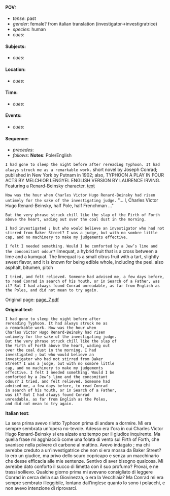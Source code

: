 #### POV: 
  - *tense*: past
  - *gender*: female? from italian translation (investigator->investigratrice)
  - *species*: human
  - *cues*:
#### Subjects:
  - *cues*:
#### Location:
  - *cues*:
#### Time:
  - *cues*:
#### Events:
  - *cues*:
#### Sequence:
  - *precedes*: 
  - *follows*:
**Notes**:
Pole/English


`I had gone to sleep the night before after rereading Typhoon. It had always struck me as a remarkable work.` short novel by Joseph Conrad; published in New York by Putnam in 1902; also, TYPHOON A PLAY IN FOUR ACTS BY MELCHIOR LENGYEL ENGLISH VERSION BY LAURENCE IRVING. Featuring a Renard-Beinsky character. [text](https://archive.org/stream/typhoonlengyel00lengiala/typhoonlengyel00lengiala_djvu.txt)

`Now was the hour when Charles Victor Hugo Renard-Beinsky had risen untimely for the sake of the investigating judge.` "... I,  Charles  Victor  Hugo Renard-Beinsky,  half  Pole,  half  Frenchman ..."

`But the very phrase struck chill like the slap of the Firth of Forth above the heart, wading out over the coal dust in the morning.`

`I had investigated ; but who would believe an investigator who had not stirred from Baker Street? I was a judge, but with no sombre little cap, and no machinery to make my judgements effective.`

`I felt I needed something. Would I be comforted by a Jew’s lime and the concomitant odour?` limequat, a hybrid fruit that is a cross between a lime and a kumquat. The limequat is a small citrus fruit with a tart, slightly sweet flavor, and it is known for being edible whole, including the peel. also asphalt, bitumen, pitch

`I tried, and felt relieved. Someone had advised me, a few days before, to read Conrad in search of his Youth, or in Search of a Father, was it? But I had always found Conrad unreadable, as far from English as the Poles, and did not mean to try again.`


Original page:
[page_7.pdf](https://github.com/vigji/cainjb/blob/main/source_material/pages/page_7.pdf)


**Original text**:
```
I had gone to sleep the night before after
rereading Typhoon. It had always struck me as
a remarkable work. Now was the hour when
Charles Victor Hugo Renard-Beinsky had risen
untimely for the sake of the investigating judge.
But the very phrase struck chill like the slap of
the Firth of Forth above the heart, wading out
over the coal dust in the morning. I had
investigated ; but who would believe an
investigator who had not stirred from Baker
Street? I was a judge, but with no sombre little
cap, and no machinery to make my judgements
effective. I felt I needed something. Would I be
comforted by a Jew’s lime and the concomitant
odour? I tried, and felt relieved. Someone had
advised me, a few days before, to read Conrad
in search of his Youth, or in Search of a Father,
was it? But I had always found Conrad
unreadable, as far from English as the Poles,
and did not mean to try again.
```

**Italian text**:

La sera prima avevo riletto Typhoon prima di andare a dormire. Mi era sempre sembrata un'opera no-tevole. Adesso era l'ora in cui Charles Victor Hugo
Renard-Beinsky si era alzato anzitempo per il giudice inquirente. Ma quella frase mi agghiacciò come una folata di vento sul Firth of Forth, che svanisce nella polvere di carbone al mattino. Avevo indagato ; ma chi avrebbe creduto a un'investigatrice che non si era mossa da Baker Street? lo ero un giudice, ma privo dello scuro copricapo e senza un macchinario che desse efficacia alle mie sentenze. Sentivo di aver bisogno qualcosa. Mi avrebbe dato conforto il succo di limetta con il suo profumo? Provai, e ne trassi sollievo. Qualche giorno prima mi avevano consigliato di leggere Conrad in cerca della sua Giovinezza, o era la Vecchiaia? Ma Conrad mi era sempre sembrato illeggibile, lontano dall'inglese quanto lo sono i polacchi, e non avevo intenzione di riprovarci.

